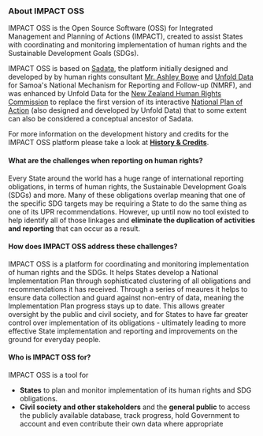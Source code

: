 ###  About IMPACT OSS

IMPACT OSS is the Open Source Software (OSS) for Integrated Management and Planning of Actions (IMPACT), created to assist States with coordinating and monitoring implementation of human rights and the Sustainable Development Goals (SDGs).

IMPACT OSS is based on [Sadata](https://github.com/nmrf/sadata), the platform initially designed and developed by by human rights consultant [Mr. Ashley Bowe](https://www.linkedin.com/in/ashley-bowe-a4716019/) and [Unfold Data](http://unfolddata.com) for Samoa's National Mechanism for Reporting and Follow-up (NMRF), and was enhanced by Unfold Data for the [New Zealand Human Rights Commission](http://hrc.co.nz/) to replace the first version of its interactive [National Plan of Action](http://npa.hrc.co.nz) (also designed and developed by Unfold Data) that to some extent can also be considered a conceptual ancestor of Sadata.

For more information on the development history and credits for the IMPACT OSS platform please take a look at **[History & Credits](/appendix/history.md)**.

#### What are the challenges when reporting on human rights?

Every State around the world has a huge range of international reporting obligations, in terms of human rights, the Sustainable Development Goals (SDGs) and more. Many of these obligations overlap meaning that one of the specific SDG targets may be requiring a State to do the same thing as one of its UPR recommendations. However, up until now no tool existed to help identify all of those linkages and **eliminate the duplication of activities and reporting** that can occur as a result.

#### How does IMPACT OSS address these challenges?

IMPACT OSS is a platform for coordinating and monitoring implementation of human rights and the SDGs. It helps States develop a National Implementation Plan through sophisticated clustering of all obligations and recommendations it has received. Through a series of meaures it helps to ensure data collection and guard against non-entry of data, meaning the Implementation Plan progress stays up to date. This allows greater oversight by the public and civil society, and for States to have far greater control over implementation of its obligations - ultimately leading to more effective State implementation and reporting and improvements on the ground for everyday people.

#### Who is IMPACT OSS for?

IMPACT OSS is a tool for

* **States** to plan and monitor implementation of its human rights and SDG obligations.
* **Civil society and other stakeholders** and the **general public** to access the publicly available database, track progress, hold Government to account and even contribute their own data where appropriate
